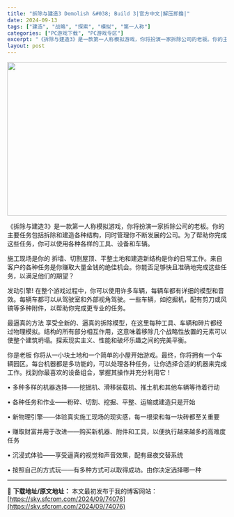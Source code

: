 ```yaml
---
title: "拆除与建造3 Demolish &#038; Build 3|官方中文|解压即撸|"
date: 2024-09-13
tags: ["建造", "战略", "探索", "模拟", "第一人称"]
categories: ["PC游戏下载", "PC游戏专区"]
excerpt: "《拆除与建造3》是一款第一人称模拟游戏，你将扮演一家拆除公司的老板。你的主要任务包括拆除和建造各种结构，同时管理你不断发展的公司。为了帮助你完成这些任务，你可以使用各种各样的工具、设备和车辆。 施工现场是你的 拆墙、切割屋顶、平整土地和建造新结构是你的日常工作。来自客户的各种任务是你赚取大量金钱的绝&hellip;"
layout: post
---
```


<img class="aligncenter size-full wp-image-74051" src="https://sky.sfcrom.com/wp-content/uploads/2024/09/2024091308362833.webp" alt="" width="616" height="353" />

《拆除与建造3》是一款第一人称模拟游戏，你将扮演一家拆除公司的老板。你的主要任务包括拆除和建造各种结构，同时管理你不断发展的公司。为了帮助你完成这些任务，你可以使用各种各样的工具、设备和车辆。

施工现场是你的
拆墙、切割屋顶、平整土地和建造新结构是你的日常工作。来自客户的各种任务是你赚取大量金钱的绝佳机会。你能否足够快且准确地完成这些任务，以满足他们的期望？

发动引擎!
在整个游戏过程中，你可以使用许多车辆，每辆车都有详细的模型和音效。每辆车都可以从驾驶室和外部视角驾驶。一些车辆，如挖掘机，配有剪刀或风镐等多种附件，以帮助你完成更专业的任务。

最逼真的方法
享受全新的、逼真的拆除模型，在这里每种工具、车辆和碎片都经过物理模拟。结构的所有部分相互作用，这意味着移除几个战略性放置的元素可以使整个建筑坍塌。探索现实主义、性能和破坏乐趣之间的完美平衡。

你是老板
你将从一小块土地和一个简单的小屋开始游戏。最终，你将拥有一个车辆园区。每台机器都是多功能的，可以处理各种任务，让你选择合适的机器来完成工作。找到你最喜欢的设备组合，掌握其操作并充分利用它！

• 多种多样的机器选择——挖掘机、滑移装载机、推土机和其他车辆等待着行动

• 各种任务和作业——粉碎、切割、挖掘、平整、运输或建造只是开始

• 新物理引擎——体验真实施工现场的现实感，每一根梁和每一块砖都至关重要

• 赚取财富并用于改进——购买新机器、附件和工具，以便执行越来越多的高难度任务

• 沉浸式体验——享受逼真的视觉和声音效果，配有昼夜交替系统

• 按照自己的方式玩——有多种方式可以取得成功。由你决定选择哪一种

---
📖 **下载地址/原文地址：** 本文最初发布于我的博客网站：[https://sky.sfcrom.com/2024/09/74076](https://sky.sfcrom.com/2024/09/74076)
